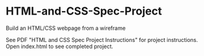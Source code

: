 # HTML-and-CSS-Spec-Project
Build an HTML/CSS webpage from a wireframe

See PDF "HTML and CSS Spec Project Instructions" for project instructions.
Open index.html to see completed project.
